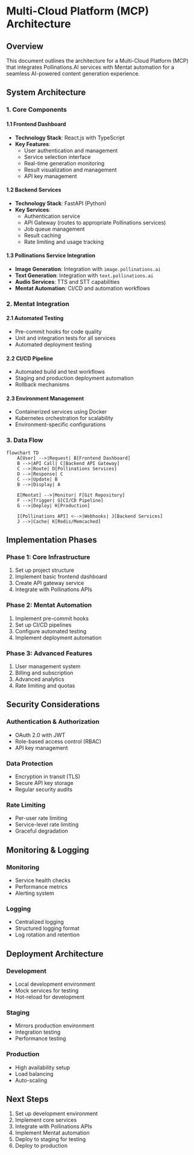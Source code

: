 # Multi-Cloud Platform (MCP) Architecture

## Overview
This document outlines the architecture for a Multi-Cloud Platform (MCP) that integrates Pollinations.AI services with Mentat automation for a seamless AI-powered content generation experience.

## System Architecture

### 1. Core Components

#### 1.1 Frontend Dashboard
- **Technology Stack**: React.js with TypeScript
- **Key Features**:
  - User authentication and management
  - Service selection interface
  - Real-time generation monitoring
  - Result visualization and management
  - API key management

#### 1.2 Backend Services
- **Technology Stack**: FastAPI (Python)
- **Key Services**:
  - Authentication service
  - API Gateway (routes to appropriate Pollinations services)
  - Job queue management
  - Result caching
  - Rate limiting and usage tracking

#### 1.3 Pollinations Service Integration
- **Image Generation**: Integration with `image.pollinations.ai`
- **Text Generation**: Integration with `text.pollinations.ai`
- **Audio Services**: TTS and STT capabilities
- **Mentat Automation**: CI/CD and automation workflows

### 2. Mentat Integration

#### 2.1 Automated Testing
- Pre-commit hooks for code quality
- Unit and integration tests for all services
- Automated deployment testing

#### 2.2 CI/CD Pipeline
- Automated build and test workflows
- Staging and production deployment automation
- Rollback mechanisms

#### 2.3 Environment Management
- Containerized services using Docker
- Kubernetes orchestration for scalability
- Environment-specific configurations

### 3. Data Flow

```mermaid
flowchart TD
    A[User] -->|Request| B[Frontend Dashboard]
    B -->|API Call| C[Backend API Gateway]
    C -->|Route| D[Pollinations Services]
    D -->|Response| C
    C -->|Update| B
    B -->|Display| A
    
    E[Mentat] -->|Monitor| F[Git Repository]
    F -->|Trigger| G[CI/CD Pipeline]
    G -->|Deploy| H[Production]
    
    I[Pollinations API] <-->|Webhooks| J[Backend Services]
    J -->|Cache| K[Redis/Memcached]
```

## Implementation Phases

### Phase 1: Core Infrastructure
1. Set up project structure
2. Implement basic frontend dashboard
3. Create API gateway service
4. Integrate with Pollinations APIs

### Phase 2: Mentat Automation
1. Implement pre-commit hooks
2. Set up CI/CD pipelines
3. Configure automated testing
4. Implement deployment automation

### Phase 3: Advanced Features
1. User management system
2. Billing and subscription
3. Advanced analytics
4. Rate limiting and quotas

## Security Considerations

### Authentication & Authorization
- OAuth 2.0 with JWT
- Role-based access control (RBAC)
- API key management

### Data Protection
- Encryption in transit (TLS)
- Secure API key storage
- Regular security audits

### Rate Limiting
- Per-user rate limiting
- Service-level rate limiting
- Graceful degradation

## Monitoring & Logging

### Monitoring
- Service health checks
- Performance metrics
- Alerting system

### Logging
- Centralized logging
- Structured logging format
- Log rotation and retention

## Deployment Architecture

### Development
- Local development environment
- Mock services for testing
- Hot-reload for development

### Staging
- Mirrors production environment
- Integration testing
- Performance testing

### Production
- High availability setup
- Load balancing
- Auto-scaling

## Next Steps
1. Set up development environment
2. Implement core services
3. Integrate with Pollinations APIs
4. Implement Mentat automation
5. Deploy to staging for testing
6. Deploy to production
